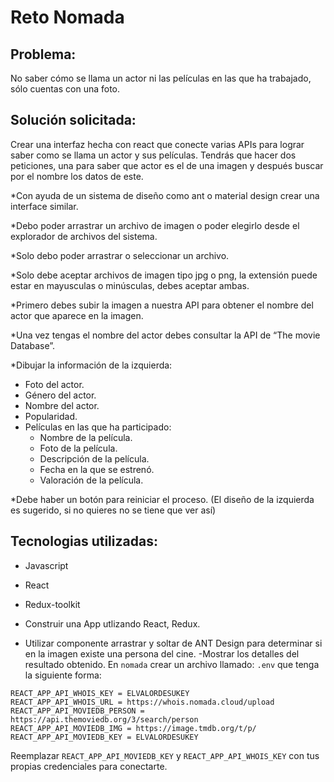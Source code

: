 # Reto Nomada

## Problema:

No saber cómo se llama un actor ni las películas en las que ha trabajado, sólo cuentas con una foto.

## Solución solicitada:

Crear una interfaz hecha con react que conecte varias APIs para lograr saber como se llama un actor y sus películas. Tendrás que hacer dos peticiones, una para saber que actor es el de una imagen y después buscar por el nombre los datos de este.

\*Con ayuda de un sistema de diseño como ant o material design crear una interface similar.

\*Debo poder arrastrar un archivo de imagen o poder elegirlo desde el explorador de archivos del sistema.

\*Solo debo poder arrastrar o seleccionar un archivo.

\*Solo debe aceptar archivos de imagen tipo jpg o png, la extensión puede estar en mayusculas o minúsculas, debes aceptar ambas.

\*Primero debes subir la imagen a nuestra API para obtener el nombre del actor que aparece en la imagen.

\*Una vez tengas el nombre del actor debes consultar la API de “The movie Database”.

\*Dibujar la información de la izquierda:

- Foto del actor.
- Género del actor.
- Nombre del actor.
- Popularidad.
- Películas en las que ha participado:
  - Nombre de la película.
  - Foto de la película.
  - Descripción de la película.
  - Fecha en la que se estrenó.
  - Valoración de la película.

\*Debe haber un botón para reiniciar el proceso. (El diseño de la izquierda es sugerido, si no quieres no se tiene que ver así)

## Tecnologias utilizadas:

- Javascript
- React
- Redux-toolkit

- Construir una App utlizando React, Redux.
- Utilizar componente arrastrar y soltar de ANT Design para determinar si en la imagen existe una persona del cine.
  -Mostrar los detalles del resultado obtenido.
  En `nomada` crear un archivo llamado: `.env` que tenga la siguiente forma:

```
REACT_APP_API_WHOIS_KEY = ELVALORDESUKEY
REACT_APP_API_WHOIS_URL = https://whois.nomada.cloud/upload
REACT_APP_API_MOVIEDB_PERSON = https://api.themoviedb.org/3/search/person
REACT_APP_API_MOVIEDB_IMG = https://image.tmdb.org/t/p/
REACT_APP_API_MOVIEDB_KEY = ELVALORDESUKEY
```

Reemplazar `REACT_APP_API_MOVIEDB_KEY` y `REACT_APP_API_WHOIS_KEY` con tus propias credenciales para conectarte.
